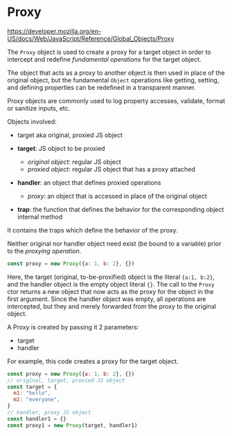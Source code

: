 # Proxy

https://developer.mozilla.org/en-US/docs/Web/JavaScript/Reference/Global_Objects/Proxy

The `Proxy` object is used to create a proxy for a target object in order to intercept and redefine *fundamental operations* for the target object.

The object that acts as a proxy to another object is then used in place of the original object, but the fundamental `Object` operations like getting, setting, and defining properties can be redefined in a transparent manner.

Proxy objects are commonly used to log property accesses, validate, format or sanitize inputs, etc.

Objects involved:
- target aka original, proxied JS object

- **target**: JS object to be proxied
  - *original object*: regular JS object
  - *proxied object*: regular JS object that has a proxy attached
- **handler**: an object that defines proxied operations
  - *proxy*: an object that is accessed in place of the original object
- **trap**: the function that defines the behavior for the corresponding object internal method


It contains the traps which define the behavior of the proxy.


Neither original nor handler object need exist (be bound to a variable) prior to the *proxying operation*.

```js
const proxy = new Proxy({a: 1, b: 2}, {})
```

Here, the target (original, to-be-proxified) object is the literal `{a:1, b:2}`, and the handler object is the empty object literal `{}`. The call to the `Proxy` ctor returns a new object that now acts as the proxy for the object in the first argument. Since the handler object was empty, all operations are intercepted, but they and merely forwarded from the proxy to the original object.





A Proxy is created by passing it 2 parameters:
- target
- handler

For example, this code creates a proxy for the target object.


```js
const proxy = new Proxy({a: 1, b: 2}, {})
// original, target, proxied JS object
const target = {
  m1: "hello",
  m2: "everyone",
}
// handler, proxy JS object
const handler1 = {}
const proxy1 = new Proxy(target, handler1)

```
